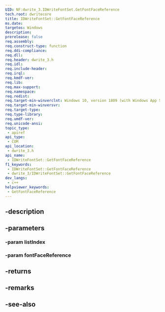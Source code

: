```yaml
---
UID: NF:dwrite_3.IDWriteFontSet.GetFontFaceReference
tech.root: dwritecore
title: IDWriteFontSet::GetFontFaceReference
ms.date: 
targetos: Windows
description: 
prerelease: false
req.assembly: 
req.construct-type: function
req.ddi-compliance: 
req.dll: 
req.header: dwrite_3.h
req.idl: 
req.include-header: 
req.irql: 
req.kmdf-ver: 
req.lib: 
req.max-support: 
req.namespace: 
req.redist: 
req.target-min-winverclnt: Windows 10, version 1809 (with Windows App SDK 0.5 or later)
req.target-min-winversvr: 
req.target-type: 
req.type-library: 
req.umdf-ver: 
req.unicode-ansi: 
topic_type:
 - apiref
api_type:
 - COM
api_location:
 - dwrite_3.h
api_name:
 - IDWriteFontSet::GetFontFaceReference
f1_keywords:
 - IDWriteFontSet::GetFontFaceReference
 - dwrite_3/IDWriteFontSet::GetFontFaceReference
dev_langs:
 - c++
helpviewer_keywords:
 - GetFontFaceReference
---
```


## -description

## -parameters

### -param listIndex

### -param fontFaceReference

## -returns

## -remarks

## -see-also

